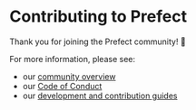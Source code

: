 # Contributing to Prefect

Thank you for joining the Prefect community! 🎉

For more information, please see:
- our [community overview](https://docs.prefect.io/guide/welcome/community.html)
- our [Code of Conduct](https://docs.prefect.io/guide/welcome/code_of_conduct.html)
- our [development and contribution guides](https://docs.prefect.io/guide/development/overview.html)
